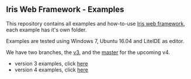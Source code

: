 ## Iris Web Framework - Examples


This repository contains all examples and how-to-use [Iris web framework](https://github.com/kataras/iris), each example has it's own folder.

Examples are tested using Windows 7, Ubuntu 16.04 and LiteIDE as editor.


We have two branches, the [v3](https://github.com/iris-contrib/examples/tree/v3), and the [master](https://github.com/iris-contrib/examples) for the upcoming v4.

- version 3 examples, click [here](https://github.com/iris-contrib/examples/tree/v3)
- version 4 examples, click [here](https://github.com/iris-contrib/examples/)
